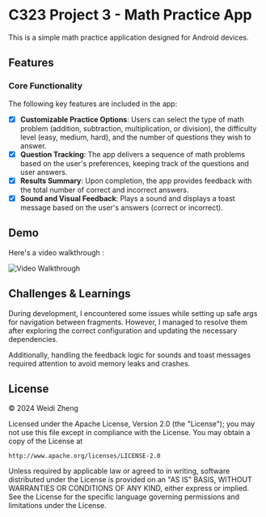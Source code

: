 # C323 Project 3 - Math Practice App

This is a simple math practice application designed for Android devices. 

## Features

### Core Functionality
The following key features are included in the app:

- [x] **Customizable Practice Options**: Users can select the type of math problem (addition, subtraction, multiplication, or division), the difficulty level (easy, medium, hard), and the number of questions they wish to answer.
- [x] **Question Tracking**: The app delivers a sequence of math problems based on the user's preferences, keeping track of the questions and user answers.
- [x] **Results Summary**: Upon completion, the app provides feedback with the total number of correct and incorrect answers.
- [x] **Sound and Visual Feedback**: Plays a sound and displays a toast message based on the user's answers (correct or incorrect).

## Demo

Here's a video walkthrough :

![Video Walkthrough](walkthrough.gif)

## Challenges & Learnings

During development, I encountered some issues while setting up safe args for navigation between fragments. However, 
I managed to resolve them after exploring the correct configuration and updating the necessary dependencies.

Additionally, handling the feedback logic for sounds and toast messages required attention to avoid memory leaks and crashes.

## License

© 2024 Weidi Zheng

Licensed under the Apache License, Version 2.0 (the "License");
you may not use this file except in compliance with the License.
You may obtain a copy of the License at

    http://www.apache.org/licenses/LICENSE-2.0

Unless required by applicable law or agreed to in writing, software
distributed under the License is provided on an "AS IS" BASIS,
WITHOUT WARRANTIES OR CONDITIONS OF ANY KIND, either express or implied.
See the License for the specific language governing permissions and
limitations under the License.
